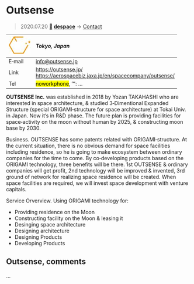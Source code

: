 # Outsense
> 2020.07.20 **[🚀](../index/index.md) [despace](index.md)** → [Contact](contact.md)

|[![](f/contact/o/outsense_logo1_thumb.jpg)](f/contact/o/outsense_logo1.png)|*Tokyo, Japan*|
|:--|:--|
|E‑mail|<info@outsense.jp>|
|Link|<https://outsense.jp/><br> <https://aerospacebiz.jaxa.jp/en/spacecompany/outsense/>|
|Tel|<mark>noworkphone</mark>, ℻: …|

**OUTSENSE Inc.** was established in 2018 by Yozan TAKAHASHI who are interested in space architecture, & studied 3‑Dimentional Expanded Structure (special ORIGAMI‑structure for space architecture) at Tokai Univ. in Japan. Now it’s in R&D phase. The future plan is providing facilities for space‑activity on the moon without human by 2025, & constructing moon base by 2030.

Business. OUTSENSE has some patents related with ORIGAMI‑structure. At the current situation, there is no obvious demand for space facilities including residence, so he is going to make ecosystem between ordinary companies for the time to come. By co‑developing products based on the ORIGAMI technology, three benefits will be there. 1st OUTSENSE & ordinary companies will get profit, 2nd technology will be improved & invented, 3rd ground of network for realizing space residence will be created. When space facilities are required, we will invest space development with venture capitals.

Service Orverview. Using ORIGAMI technology for:

   - Providing residence on the Moon
   - Constructing facility on the Moon & leasing it
   - Desinging space architecture
   - Designing architecture
   - Designing Products
   - Developing Products

<p style="page-break-after:always"> </p>

## Outsense, comments

…

